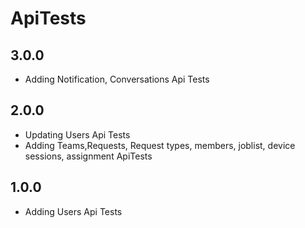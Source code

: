 # ApiTests
## 3.0.0

- Adding Notification, Conversations Api Tests

## 2.0.0

- Updating Users Api Tests
- Adding Teams,Requests, Request types, members, joblist, device sessions, assignment ApiTests

## 1.0.0

- Adding Users Api Tests

